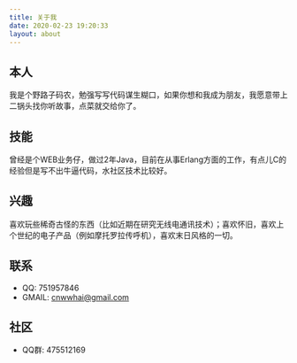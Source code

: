 ```yaml
---
title: 关于我
date: 2020-02-23 19:20:33
layout: about
---
```


## 本人
我是个野路子码农，勉强写写代码谋生糊口，如果你想和我成为朋友，我愿意带上二锅头找你听故事，点菜就交给你了。

## 技能
曾经是个WEB业务仔，做过2年Java，目前在从事Erlang方面的工作，有点儿C的经验但是写不出牛逼代码，水社区技术比较好。

## 兴趣
喜欢玩些稀奇古怪的东西（比如近期在研究无线电通讯技术）；喜欢怀旧，喜欢上个世纪的电子产品（例如摩托罗拉传呼机），喜欢末日风格的一切。

## 联系
- QQ: 751957846
- GMAIL: cnwwhai@gmail.com

## 社区
- QQ群: 475512169
